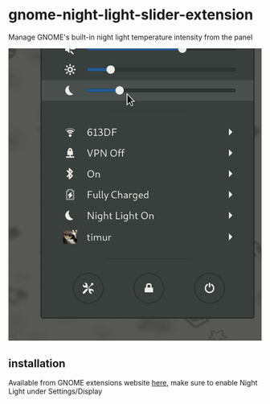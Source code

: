 # gnome-night-light-slider-extension
Manage GNOME's built-in night light temperature intensity from the panel

![extension preview](./extension.gif)

## installation
Available from GNOME extensions website [here](https://extensions.gnome.org/extension/1276/night-light-slider/), make sure to enable Night Light under Settings/Display

